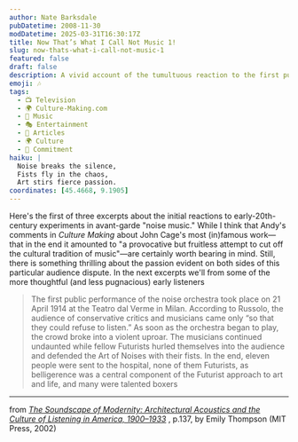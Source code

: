 ```yaml
---
author: Nate Barksdale
pubDatetime: 2008-11-30
modDatetime: 2025-03-31T16:30:17Z
title: Now That’s What I Call Not Music 1!
slug: now-thats-what-i-call-not-music-1
featured: false
draft: false
description: A vivid account of the tumultuous reaction to the first public performance of the noise orchestra in Milan in 1914.
emoji: 🎶
tags:
  - 📺 Television
  - 🌍 Culture-Making.com
  - 🎵 Music
  - 🎭 Entertainment
  - 📖 Articles
  - 🌍 Culture
  - 🔄 Commitment
haiku: |
  Noise breaks the silence,  
  Fists fly in the chaos,  
  Art stirs fierce passion.
coordinates: [45.4668, 9.1905]
---
```


Here's the first of three excerpts about the initial reactions to early-20th-century experiments in avant-garde "noise music." While I think that Andy's comments in _Culture Making_ about John Cage's most (in)famous work—that in the end it amounted to "a provocative but fruitless attempt to cut off the cultural tradition of music"—are certainly worth bearing in mind. Still, there is something thrilling about the passion evident on both sides of this particular audience dispute. In the next excerpts we'll from some of the more thoughtful (and less pugnacious) early listeners

> The first public performance of the noise orchestra took place on 21 April 1914 at the Teatro dal Verme in Milan. According to Russolo, the audience of conservative critics and musicians came only “so that they could refuse to listen.” As soon as the orchestra began to play, the crowd broke into a violent uproar. The musicians continued undaunted while fellow Futurists hurled themselves into the audience and defended the Art of Noises with their fists. In the end, eleven people were sent to the hospital, none of them Futurists, as belligerence was a central component of the Futurist approach to art and life, and many were talented boxers

---

from _[The Soundscape of Modernity: Architectural Acoustics and the Culture of Listening in America, 1900–1933](http://books.google.com/books?id=7jvtvGbatv4C&printsec=frontcover&dq=soundscape+of+modernity&ei=9f4RSdJagYKyA9v-xYgE#PPA138,M1)_ , p.137, by Emily Thompson (MIT Press, 2002)
